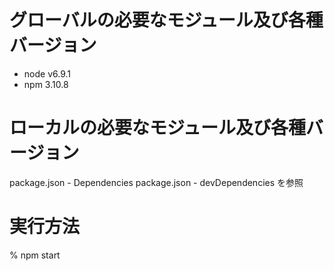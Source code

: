 # グローバルの必要なモジュール及び各種バージョン
* node v6.9.1
* npm 3.10.8

# ローカルの必要なモジュール及び各種バージョン
package.json - Dependencies
package.json - devDependencies
を参照

# 実行方法
% npm start

